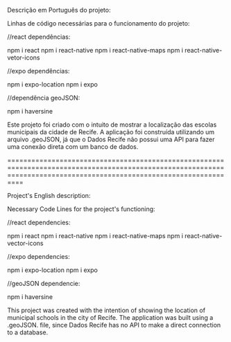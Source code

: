 Descrição em Português do projeto:

Linhas de código necessárias para o funcionamento do projeto:

//react dependências:

npm i react
npm i react-native
npm i react-native-maps
npm i react-native-vetor-icons

//expo dependências:

npm i expo-location
npm i expo

//dependência geoJSON:

npm i haversine


Este projeto foi criado com o intuito de mostrar a localização das escolas municipais da cidade de Recife. A aplicação foi construída utilizando um arquivo .geoJSON,
já que o Dados Recife não possui uma API para fazer uma conexão direta com um banco de dados.


======================================================================================================================================================================

Project's English description:

Necessary Code Lines for the project's functioning:

//react dependencies:

npm i react
npm i react-native
npm i react-native-maps
npm i react-native-vector-icons

//expo dependencies:

npm i expo-location
npm i expo

//geoJSON dependencie:

npm i haversine


This project was created with the intention of showing the location of municipal schools in the city of Recife. The application was built using a .geoJSON. file,
since Dados Recife has no API to make a direct connection to a database.
